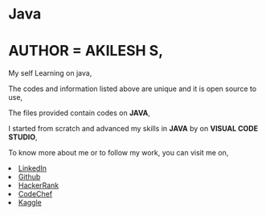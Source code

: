 # Java

# AUTHOR = AKILESH S,

My self Learning on java,

The codes and information listed above are unique and it is open source to use,

The files provided contain codes on **JAVA**,

I started from scratch and advanced my skills in **JAVA** by on **VISUAL CODE STUDIO**,

To know more about me or to follow my work, you can visit me on,

<li><a href="http://www.linkedin.com/in/Akilesh--S">LinkedIn</a> 
<li><a href="https://github.com/AkileshSaravanan">Github</a> 
<li><a href="https://www.hackerrank.com/Akilesh_RMS">HackerRank</a> 
<li><a href="https://www.codechef.com/users/akilesh_lays">CodeChef</a> 
<li><a href="https://www.kaggle.com/akilesh23">Kaggle</a> 
